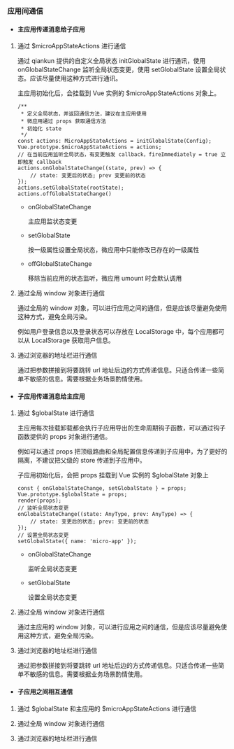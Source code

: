 ### 应用间通信

-   #### 主应用传递消息给子应用

1.  通过 \$microAppStateActions 进行通信

    通过 qiankun 提供的自定义全局状态 initGlobalState 进行通讯，使用 onGlobalStateChange 监听全局状态变更，使用 setGlobalState 设置全局状态。应该尽量使用这种方式进行通讯。

    主应用初始化后，会挂载到 Vue 实例的 \$microAppStateActions 对象上。

    ```
    /**
     * 定义全局状态，并返回通信方法，建议在主应用使用
     * 微应用通过 props 获取通信方法
     * 初始化 state
     */
    const actions: MicroAppStateActions = initGlobalState(Config);
    Vue.prototype.$microAppStateActions = actions;
    // 在当前应用监听全局状态，有变更触发 callback，fireImmediately = true 立即触发 callback
    actions.onGlobalStateChange((state, prev) => {
        // state: 变更后的状态; prev 变更前的状态
    });
    actions.setGlobalState(rootState);
    actions.offGlobalStateChange()
    ```

    -   onGlobalStateChange

        主应用监状态变更

    -   setGlobalState

        按一级属性设置全局状态，微应用中只能修改已存在的一级属性

    -   offGlobalStateChange

        移除当前应用的状态监听，微应用 umount 时会默认调用

2.  通过全局 window 对象进行通信

    通过全局的 window 对象，可以进行应用之间的通信，但是应该尽量避免使用这种方式，避免全局污染。

    例如用户登录信息以及登录状态可以存放在 LocalStorage 中，每个应用都可以从 LocalStorage 获取用户信息。

3.  通过浏览器的地址栏进行通信

    通过把参数拼接到将要跳转 url 地址后边的方式传递信息。只适合传递一些简单不敏感的信息。需要根据业务场景酌情使用。

-   #### 子应用传递消息给主应用

1.  通过 \$globalState 进行通信

    主应用每次挂载卸载都会执行子应用导出的生命周期钩子函数，可以通过钩子函数提供的 props 对象进行通信。

    例如可以通过 props 把顶级路由和全局配置信息传递到子应用中，为了更好的隔离，不建议把父级的 store 传递到子应用中。

    子应用初始化后，会把 props 挂载到 Vue 实例的 \$globalState 对象上

    ```
    const { onGlobalStateChange, setGlobalState } = props;
    Vue.prototype.$globalState = props;
    render(props);
    // 监听全局状态变更
    onGlobalStateChange((state: AnyType, prev: AnyType) => {
        // state: 变更后的状态; prev: 变更前的状态
    });
    // 设置全局状态变更
    setGlobalState({ name: 'micro-app' });
    ```

    -   onGlobalStateChange

        监听全局状态变更

    -   setGlobalState

        设置全局状态变更

2.  通过全局 window 对象进行通信

    通过主应用的 window 对象，可以进行应用之间的通信，但是应该尽量避免使用这种方式，避免全局污染。

3.  通过浏览器的地址栏进行通信

    通过把参数拼接到将要跳转 url 地址后边的方式传递信息。只适合传递一些简单不敏感的信息。需要根据业务场景酌情使用。

-   #### 子应用之间相互通信

1. 通过 \$globalState 和主应用的 \$microAppStateActions 进行通信

2. 通过全局 window 对象进行通信

3. 通过浏览器的地址栏进行通信

